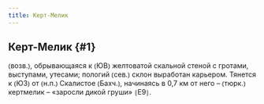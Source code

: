 ```yaml
---
title: Керт-Мелик
---
```

## Керт-Мелик {#1}

⦅возв.⦆, обрывающаяся к ⦅ЮВ⦆ желтоватой скальной стеной с гротами, выступами, утесами; пологий ⦅сев.⦆ склон выработан карьером. Тянется к ⦅ЮЗ⦆ от ⦅н.п.⦆ Скалистое ⦅Бахч.⦆, начинаясь в 0,7 км от него – ⦅тюрк.⦆ кертмелик – «заросли дикой груши» ⦃Е9⦄.
